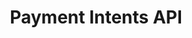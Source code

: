 ---
title: Payment Intents API
description: Change and save credit card details with Payment Intents API
weight: 30
lastmod: 2020-04-20T10:23:30-09:00
draft: false
vimeo: 
emoji: 💳
free: true
chapter_start: 3D Secure Payments
video_length: 1:00
---